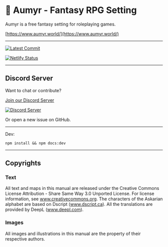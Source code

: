 # 📜 Aumyr - Fantasy RPG Setting

Aumyr is a free fantasy setting for roleplaying games.

[https://www.aumyr.world/](https://www.aumyr.world/)

---

[![Latest Commit](https://img.shields.io/github/last-commit/bertolinimarco/aumyr-rpg-setting/master.svg)](https://img.shields.io/github/last-commit/bertolinimarco/aumyr-rpg-setting/master.svg)

[![Netlify Status](https://api.netlify.com/api/v1/badges/d7e3b541-4418-4427-8a72-4bbad04c9f32/deploy-status)](https://app.netlify.com/sites/aumyr-rpg-setting/deploys)

---

## Discord Server

Want to chat or contribute?

[Join our Discord Server](https://discord.gg/HP9bA4Z)

[![Discord Server](https://img.shields.io/discord/575987423893258250.svg?logo=discord&logoColor=white)](https://img.shields.io/discord/575987423893258250.svg)

Or open a new issue on GitHub.

---

Dev:

`npm install && npm docs:dev`

---

## Copyrights

### Text

All text and maps in this manual are released under the Creative Commons License Attribution - Share Same Way 3.0 Unported License. For license information, see www.creativecommons.org. The characters of the Askarian alphabet are based on Dscript (www.dscript.ca). All the translations are provided by DeepL (www.deepl.com).

### Images

All images and illustrations in this manual are the property of their respective authors.
